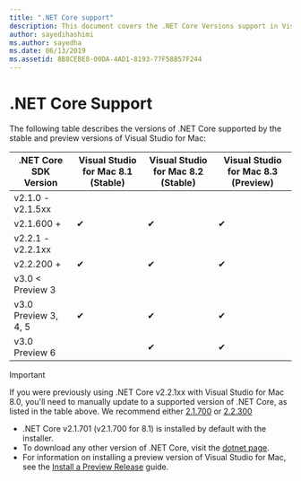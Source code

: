 ```yaml
---
title: ".NET Core support"
description: This document covers the .NET Core Versions support in Visual Studio for Mac
author: sayedihashimi
ms.author: sayedha
ms.date: 06/13/2019
ms.assetid: 8B8CEBE8-00DA-4AD1-8193-77F58B57F244
---
```


# .NET Core Support

The following table describes the versions of .NET Core supported by the stable and preview versions of Visual Studio for Mac:

.NET Core SDK Version |Visual Studio for Mac 8.1 (Stable) | Visual Studio for Mac 8.2 (Stable) | Visual Studio for Mac 8.3 (Preview) |
|---------|---------|---------|---------|
|v2.1.0 - v2.1.5xx | | | |
|v2.1.600 + |✔︎|✔︎|✔︎|
|v2.2.1 - v2.2.1xx | | | |
|v2.2.200 + |✔︎|✔︎|✔︎|
|v3.0 < Preview 3 | | | |
|v3.0 Preview 3, 4, 5 |✔︎|✔︎|✔︎︎|︎︎︎︎︎︎︎︎︎︎︎︎︎︎︎︎︎
|v3.0 Preview 6 | |✔︎|✔︎|

> [!IMPORTANT]
> If you were previously using .NET Core v2.2.1xx with Visual Studio for Mac 8.0, you'll need to manually update to a supported version of .NET Core, as listed in the table above. We recommend either [2.1.700](https://dotnet.microsoft.com/download/dotnet-core/2.1) or [2.2.300](https://dotnet.microsoft.com/download/dotnet-core/2.2)

* .NET Core v2.1.701 (v2.1.700 for 8.1) is installed by default with the installer.
* To download any other version of .NET Core, visit the [dotnet page](https://dotnet.microsoft.com/download/dotnet-core).
* For information on installing a preview version of Visual Studio for Mac, see the [Install a Preview Release](https://docs.microsoft.com/visualstudio/mac/install-preview) guide.
